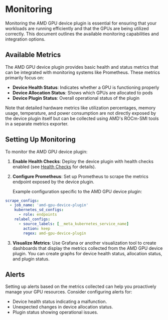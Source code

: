 # Monitoring

Monitoring the AMD GPU device plugin is essential for ensuring that your workloads are running efficiently and that the GPUs are being utilized correctly. This document outlines the available monitoring capabilities and integration options.

## Available Metrics

The AMD GPU device plugin provides basic health and status metrics that can be integrated with monitoring systems like Prometheus. These metrics primarily focus on:

- **Device Health Status**: Indicates whether a GPU is functioning properly
- **Device Allocation Status**: Shows which GPUs are allocated to pods
- **Device Plugin Status**: Overall operational status of the plugin

Note that detailed hardware metrics like utilization percentages, memory usage, temperature, and power consumption are not directly exposed by the device plugin itself but can be collected using AMD's ROCm-SMI tools in a separate metrics exporter.

## Setting Up Monitoring

To monitor the AMD GPU device plugin:

1. **Enable Health Checks**: Deploy the device plugin with health checks enabled (see [Health Checks](health-checks.md) for details).

2. **Configure Prometheus**: Set up Prometheus to scrape the metrics endpoint exposed by the device plugin.

   Example configuration specific to the AMD GPU device plugin:

```yaml
scrape_configs:
  - job_name: 'amd-gpu-device-plugin'
    kubernetes_sd_configs:
      - role: endpoints
    relabel_configs:
      - source_labels: [__meta_kubernetes_service_name]
        action: keep
        regex: amd-gpu-device-plugin
```

3. **Visualize Metrics**: Use Grafana or another visualization tool to create dashboards that display the metrics collected from the AMD GPU device plugin. You can create graphs for device health status, allocation status, and plugin status.

## Alerts

Setting up alerts based on the metrics collected can help you proactively manage your GPU resources. Consider configuring alerts for:

- Device health status indicating a malfunction.
- Unexpected changes in device allocation status.
- Plugin status showing operational issues.